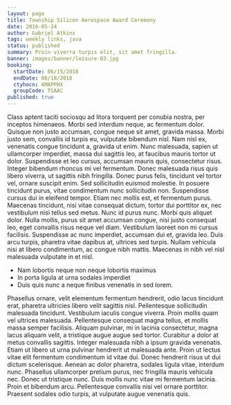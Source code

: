 ```yaml
---
layout: page
title: Township Silicon Aerospace Award Ceremony
date: 2016-05-24
author: Gabriel Atkins
tags: weekly links, java
status: published
summary: Proin viverra turpis elit, sit amet fringilla.
banner: images/banner/leisure-03.jpg
booking:
  startDate: 06/15/2018
  endDate: 06/18/2018
  ctyhocn: AMAPPHX
  groupCode: TSAAC
published: true
---
```

Class aptent taciti sociosqu ad litora torquent per conubia nostra, per inceptos himenaeos. Morbi sed interdum neque, ac fermentum dolor. Quisque non justo accumsan, congue neque sit amet, gravida massa. Morbi justo sem, convallis id turpis eu, vulputate bibendum nisl. Nam nisl ex, venenatis congue tincidunt a, gravida ut enim. Nunc malesuada, sapien ut ullamcorper imperdiet, massa dui sagittis leo, at faucibus mauris tortor ut dolor. Suspendisse et leo cursus, accumsan mauris quis, consectetur risus. Integer bibendum rhoncus mi vel fermentum. Donec malesuada risus quis libero viverra, ut sagittis nibh fringilla. Donec purus felis, tincidunt vel tortor vel, ornare suscipit enim. Sed sollicitudin euismod molestie. In posuere tincidunt purus, vitae condimentum nunc sollicitudin non. Suspendisse cursus dui in eleifend tempor. Etiam nec mollis est, et fermentum purus. Maecenas tincidunt, nisi vitae consequat dictum, tortor dui porttitor ex, nec vestibulum nisi tellus sed metus.
Nunc id purus nunc. Morbi quis aliquet dolor. Nulla mollis, purus sit amet accumsan congue, nisi justo consequat leo, eget convallis risus neque vel diam. Vestibulum laoreet non mi cursus facilisis. Suspendisse ac nunc imperdiet, accumsan dui et, gravida leo. Duis arcu turpis, pharetra vitae dapibus at, ultrices sed turpis. Nullam vehicula nisi at libero condimentum, ac congue nibh mattis. Maecenas in nibh vel nisl malesuada vulputate in et nisl.

* Nam lobortis neque non neque lobortis maximus
* In porta ligula at urna sodales imperdiet
* Duis quis nunc a neque finibus venenatis in sed lorem.

Phasellus ornare, velit elementum fermentum hendrerit, odio lacus tincidunt erat, pharetra ultricies libero velit sagittis nisl. Pellentesque sollicitudin malesuada tincidunt. Vestibulum iaculis congue viverra. Proin mollis quam vel ultrices malesuada. Pellentesque consequat magna tellus, et mollis massa semper facilisis. Aliquam pulvinar, mi in lacinia consectetur, magna lacus aliquam velit, a tristique augue augue sed tortor. Curabitur a dolor at metus convallis sagittis. Integer malesuada nibh a ipsum gravida venenatis. Etiam ut libero ut urna pulvinar hendrerit ut malesuada ante. Proin ut lectus vitae elit fermentum condimentum id vitae dui. Donec hendrerit risus ut dui dictum scelerisque.
Aenean ac dolor pharetra, sodales ligula vitae, interdum nunc. Phasellus ullamcorper pretium purus, nec fringilla mauris vehicula nec. Donec ut tristique nunc. Duis mollis nunc vitae mi fermentum lacinia. Proin et bibendum arcu. Pellentesque convallis nisi vel ornare porttitor. Praesent sodales odio turpis, at vulputate augue venenatis quis.
